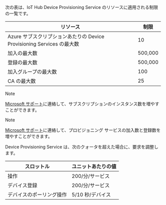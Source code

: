 次の表は、IoT Hub Device Provisioning Service のリソースに適用される制限の一覧です。

| リソース | 制限 |
| --- | --- |
| Azure サブスクリプションあたりの Device Provisioning Services の最大数 | 10 |
| 加入の最大数 | 500,000 |
| 登録の最大数 | 500,000 |
| 加入グループの最大数 | 100 |
| CA の最大数 | 25 |

> [!NOTE]
> [Microsoft サポート](https://azure.microsoft.com/support/options/)に連絡して、サブスクリプションのインスタンス数を増やすことができます。

> [!NOTE]
> [Microsoft サポート](https://azure.microsoft.com/support/options/)に連絡して、プロビジョニング サービスの加入数と登録数を増やすことができます。

Device Provisioning Service は、次のクォータを超えた場合に、要求を調整します。

| スロットル | ユニットあたりの値 |
| --- | --- |
| 操作 | 200/分/サービス |
| デバイス登録 | 200/分/サービス |
| デバイスのポーリング操作 | 5/10 秒/デバイス |

